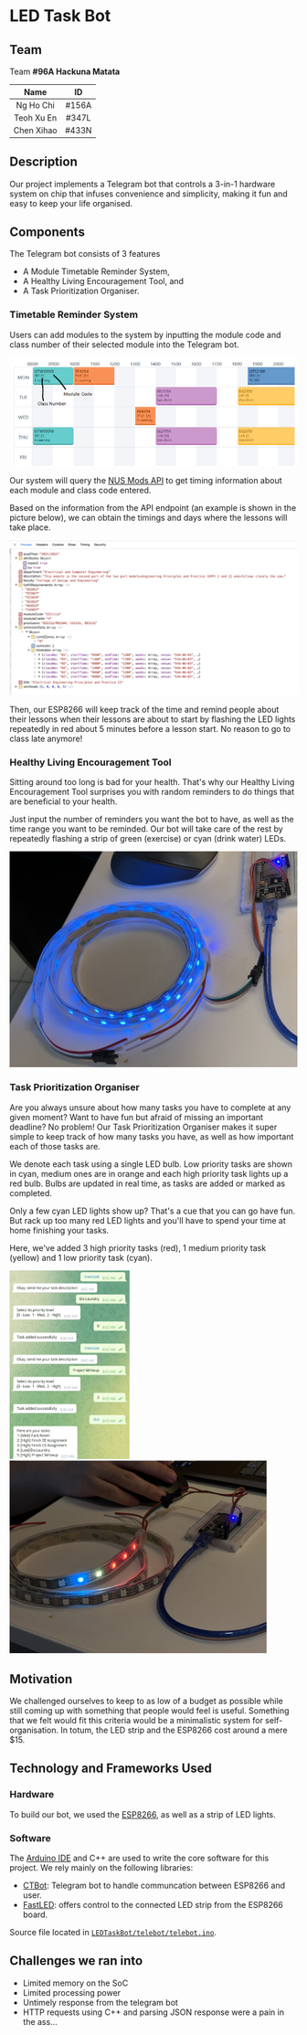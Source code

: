 # LED Task Bot

## Team

Team **#96A Hackuna Matata**

|Name       |ID    |
|:---------:|:----:|
|Ng Ho Chi  |#156A |
|Teoh Xu En |#347L |
|Chen Xihao |#433N |

## Description

Our project implements a Telegram bot that controls a 3-in-1 hardware system on chip that infuses convenience and simplicity, making it fun and easy to keep your life organised.

## Components

The Telegram bot consists of 3 features

- A Module Timetable Reminder System,
- A Healthy Living Encouragement Tool, and
- A Task Prioritization Organiser.

### Timetable Reminder System

Users can add modules to the system by inputting the module code and class number of their selected module into the Telegram bot.

![NUSMods Timetable](./assets/MCC.png)

Our system will query the [NUS Mods API](https://api.nusmods.com/v2/) to get timing information about each module and class code entered.

Based on the information from the API endpoint (an example is shown in the picture below), we can obtain the timings and days where the lessons will take place.

![JSON Response](./assets/JSON.jpg)

Then, our ESP8266 will keep track of the time and remind people about their lessons when their lessons are about to start by flashing the LED lights repeatedly in red about 5 minutes before a lesson start. No reason to go to class late anymore!

### Healthy Living Encouragement Tool

Sitting around too long is bad for your health. That's why our Healthy Living Encouragement Tool surprises you with random reminders to do things that are beneficial to your health.

Just input the number of reminders you want the bot to have, as well as the time range you want to be reminded. Our bot will take care of the rest by repeatedly flashing a strip of green (exercise) or cyan (drink water) LEDs.

![image](./assets/DrinkWater.jpg)

### Task Prioritization Organiser

Are you always unsure about how many tasks you have to complete at any given moment? Want to have fun but afraid of missing an important deadline? No problem! Our Task Prioritization Organiser makes it super simple to keep track of how many tasks you have, as well as how important each of those tasks are.

We denote each task using a single LED bulb. Low priority tasks are shown in cyan, medium ones are in orange and each high priority task lights up a red bulb. Bulbs are updated in real time, as tasks are added or marked as completed.

Only a few cyan LED lights show up? That's a cue that you can go have fun. But rack up too many red LED lights and you'll have to spend your time at home finishing your tasks.

Here, we've added 3 high priority tasks (red), 1 medium priority task (yellow) and 1 low priority task (cyan).

<p float="left">
    <img src="./assets/TasksBot.jpeg" width=210>
    <img src="./assets/TasksLight.jpg" width=450>
</p>

## Motivation

We challenged ourselves to keep to as low of a budget as possible while still coming up with something that people would feel is useful. Something that we felt would fit this criteria would be a minimalistic system for self-organisation. In totum, the LED strip and the ESP8266 cost around a mere $15.

## Technology and Frameworks Used

### Hardware

To build our bot, we used the [ESP8266](https://www.espressif.com/en/products/socs/esp8266), as well as a strip of LED lights.

### Software

The [Arduino IDE](https://www.arduino.cc/en/software) and C++ are used to write the core software for this project. We rely mainly on the following libraries:

- [CTBot](https://github.com/shurillu/CTBot): Telegram bot to handle communcation between ESP8266 and user.
- [FastLED](https://fastled.io): offers control to the connected LED strip from the ESP8266 board.

Source file located in [`LEDTaskBot/telebot/telebot.ino`](./telebot/telebot.ino).

## Challenges we ran into

- Limited memory on the SoC
- Limited processing power
- Untimely response from the telegram bot
- HTTP requests using C++ and parsing JSON response were a pain in the ass...
